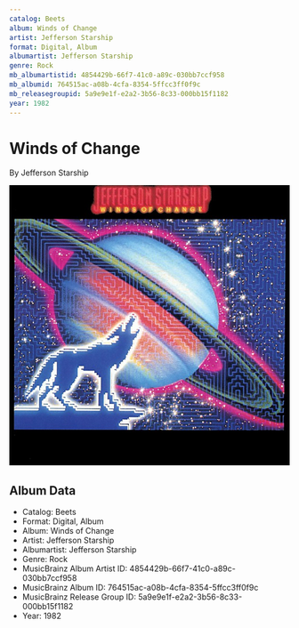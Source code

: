 ```yaml
---
catalog: Beets
album: Winds of Change
artist: Jefferson Starship
format: Digital, Album
albumartist: Jefferson Starship
genre: Rock
mb_albumartistid: 4854429b-66f7-41c0-a89c-030bb7ccf958
mb_albumid: 764515ac-a08b-4cfa-8354-5ffcc3ff0f9c
mb_releasegroupid: 5a9e9e1f-e2a2-3b56-8c33-000bb15f1182
year: 1982
---
```


# Winds of Change

By Jefferson Starship

![](../../assets/beetscovers/Jefferson_Starship-Winds_of_Change.jpg)

## Album Data

- Catalog: Beets
- Format: Digital, Album
- Album: Winds of Change
- Artist: Jefferson Starship
- Albumartist: Jefferson Starship
- Genre: Rock
- MusicBrainz Album Artist ID: 4854429b-66f7-41c0-a89c-030bb7ccf958
- MusicBrainz Album ID: 764515ac-a08b-4cfa-8354-5ffcc3ff0f9c
- MusicBrainz Release Group ID: 5a9e9e1f-e2a2-3b56-8c33-000bb15f1182
- Year: 1982

